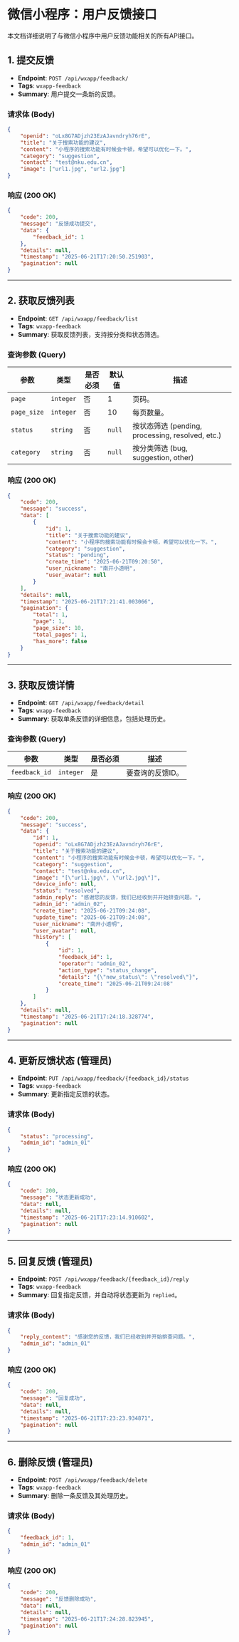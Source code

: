 # 微信小程序：用户反馈接口

本文档详细说明了与微信小程序中用户反馈功能相关的所有API接口。

## 1. 提交反馈

- **Endpoint**: `POST /api/wxapp/feedback/`
- **Tags**: `wxapp-feedback`
- **Summary**: 用户提交一条新的反馈。

### 请求体 (Body)

```json
{
    "openid": "oLx8G7ADjzh23EzAJavndryh76rE",
    "title": "关于搜索功能的建议",
    "content": "小程序的搜索功能有时候会卡顿，希望可以优化一下。",
    "category": "suggestion",
    "contact": "test@nku.edu.cn",
    "image": ["url1.jpg", "url2.jpg"]
}
```

### 响应 (200 OK)

```json
{
    "code": 200,
    "message": "反馈成功提交",
    "data": {
        "feedback_id": 1
    },
    "details": null,
    "timestamp": "2025-06-21T17:20:50.251903",
    "pagination": null
}
```

---

## 2. 获取反馈列表

- **Endpoint**: `GET /api/wxapp/feedback/list`
- **Tags**: `wxapp-feedback`
- **Summary**: 获取反馈列表，支持按分类和状态筛选。

### 查询参数 (Query)

| 参数 | 类型 | 是否必须 | 默认值 | 描述 |
| --- | --- | --- | --- | --- |
| `page` | `integer` | 否 | 1 | 页码。 |
| `page_size` | `integer`| 否 | 10 | 每页数量。 |
| `status` | `string` | 否 | `null`| 按状态筛选 (pending, processing, resolved, etc.) |
| `category`| `string` | 否 | `null`| 按分类筛选 (bug, suggestion, other) |

### 响应 (200 OK)

```json
{
    "code": 200,
    "message": "success",
    "data": [
        {
            "id": 1,
            "title": "关于搜索功能的建议",
            "content": "小程序的搜索功能有时候会卡顿，希望可以优化一下。",
            "category": "suggestion",
            "status": "pending",
            "create_time": "2025-06-21T09:20:50",
            "user_nickname": "南开小透明",
            "user_avatar": null
        }
    ],
    "details": null,
    "timestamp": "2025-06-21T17:21:41.003066",
    "pagination": {
        "total": 1,
        "page": 1,
        "page_size": 10,
        "total_pages": 1,
        "has_more": false
    }
}
```

---

## 3. 获取反馈详情

- **Endpoint**: `GET /api/wxapp/feedback/detail`
- **Tags**: `wxapp-feedback`
- **Summary**: 获取单条反馈的详细信息，包括处理历史。

### 查询参数 (Query)

| 参数 | 类型 | 是否必须 | 描述 |
| --- | --- | --- | --- |
| `feedback_id` | `integer` | 是 | 要查询的反馈ID。 |

### 响应 (200 OK)

```json
{
    "code": 200,
    "message": "success",
    "data": {
        "id": 1,
        "openid": "oLx8G7ADjzh23EzAJavndryh76rE",
        "title": "关于搜索功能的建议",
        "content": "小程序的搜索功能有时候会卡顿，希望可以优化一下。",
        "category": "suggestion",
        "contact": "test@nku.edu.cn",
        "image": "[\"url1.jpg\", \"url2.jpg\"]",
        "device_info": null,
        "status": "resolved",
        "admin_reply": "感谢您的反馈，我们已经收到并开始排查问题。",
        "admin_id": "admin_02",
        "create_time": "2025-06-21T09:24:08",
        "update_time": "2025-06-21T09:24:08",
        "user_nickname": "南开小透明",
        "user_avatar": null,
        "history": [
            {
                "id": 1,
                "feedback_id": 1,
                "operator": "admin_02",
                "action_type": "status_change",
                "details": "{\"new_status\": \"resolved\"}",
                "create_time": "2025-06-21T09:24:08"
            }
        ]
    },
    "details": null,
    "timestamp": "2025-06-21T17:24:18.328774",
    "pagination": null
}
```

---

## 4. 更新反馈状态 (管理员)

- **Endpoint**: `PUT /api/wxapp/feedback/{feedback_id}/status`
- **Tags**: `wxapp-feedback`
- **Summary**: 更新指定反馈的状态。

### 请求体 (Body)

```json
{
    "status": "processing",
    "admin_id": "admin_01"
}
```

### 响应 (200 OK)

```json
{
    "code": 200,
    "message": "状态更新成功",
    "data": null,
    "details": null,
    "timestamp": "2025-06-21T17:23:14.910602",
    "pagination": null
}
```

---

## 5. 回复反馈 (管理员)

- **Endpoint**: `POST /api/wxapp/feedback/{feedback_id}/reply`
- **Tags**: `wxapp-feedback`
- **Summary**: 回复指定反馈，并自动将状态更新为 `replied`。

### 请求体 (Body)

```json
{
    "reply_content": "感谢您的反馈，我们已经收到并开始排查问题。",
    "admin_id": "admin_01"
}
```

### 响应 (200 OK)

```json
{
    "code": 200,
    "message": "回复成功",
    "data": null,
    "details": null,
    "timestamp": "2025-06-21T17:23:23.934871",
    "pagination": null
}
```

---

## 6. 删除反馈 (管理员)

- **Endpoint**: `POST /api/wxapp/feedback/delete`
- **Tags**: `wxapp-feedback`
- **Summary**: 删除一条反馈及其处理历史。

### 请求体 (Body)

```json
{
    "feedback_id": 1,
    "admin_id": "admin_01"
}
```

### 响应 (200 OK)

```json
{
    "code": 200,
    "message": "反馈删除成功",
    "data": null,
    "details": null,
    "timestamp": "2025-06-21T17:24:28.823945",
    "pagination": null
}
``` 